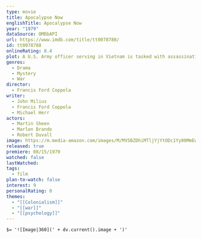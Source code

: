 ```yaml
---
type: movie
title: Apocalypse Now
englishTitle: Apocalypse Now
year: "1979"
dataSource: OMDbAPI
url: https://www.imdb.com/title/tt0078788/
id: tt0078788
onlineRating: 8.4
plot: A U.S. Army officer serving in Vietnam is tasked with assassinating a renegade Special Forces Colonel who sees himself as a god.
genres:
  - Drama
  - Mystery
  - War
director:
  - Francis Ford Coppola
writer:
  - John Milius
  - Francis Ford Coppola
  - Michael Herr
actors:
  - Martin Sheen
  - Marlon Brando
  - Robert Duvall
image: https://m.media-amazon.com/images/M/MV5BZDhiMTljYjYtODc1Yy00MmEwLTg2OTYtYmE1YTRmNDE4MmEwXkEyXkFqcGc@._V1_SX300.jpg
released: true
premiere: 08/15/1979
watched: false
lastWatched: 
tags:
  - film
plan-to-watch: false
interest: 9
personalRating: 0
themes:
  - "[[Colonialism]]"
  - "[[war]]"
  - "[[psychology]]"
---
```


`$= '![Image|360](' + dv.current().image + ')'`
